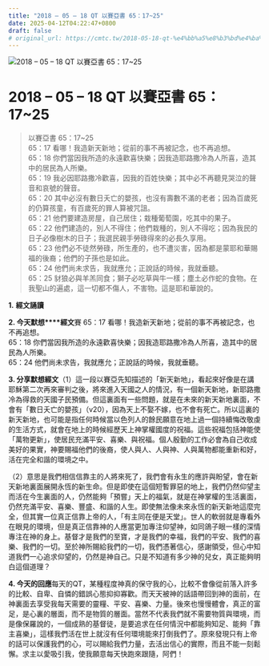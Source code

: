 ```yaml
---
title: "2018 – 05 – 18 QT 以賽亞書 65：17~25"
date: 2025-04-12T04:22:47+0800
draft: false
# original_url: https://cmtc.tw/2018-05-18-qt-%e4%bb%a5%e8%b3%bd%e4%ba%9e%e6%9b%b8-65%ef%bc%9a1725
---
```


![2018 – 05 – 18 QT 以賽亞書 65：17\~25](/images/qt.jpg   "2018 – 05 – 18 QT 以賽亞書 65：17\~25")

# 2018 – 05 – 18 QT 以賽亞書 65：17\~25

> 以賽亞書 65：17\~25  
> 65：17 看哪！我造新天新地；從前的事不再被記念，也不再追想。  
> 65：18 你們當因我所造的永遠歡喜快樂；因我造耶路撒冷為人所喜，造其中的居民為人所樂。  
> 65：19 我必因耶路撒冷歡喜，因我的百姓快樂；其中必不再聽見哭泣的聲音和哀號的聲音。  
> 65：20 其中必沒有數日夭亡的嬰孩，也沒有壽數不滿的老者；因為百歲死的仍算孩童，有百歲死的罪人算被咒詛。  
> 65：21 他們要建造房屋，自己居住；栽種葡萄園，吃其中的果子。  
> 65：22 他們建造的，別人不得住；他們栽種的，別人不得吃；因為我民的日子必像樹木的日子；我選民親手勞碌得來的必長久享用。  
> 65：23 他們必不徒然勞碌，所生產的，也不遭災害，因為都是蒙耶和華賜福的後裔；他們的子孫也是如此。  
> 65：24 他們尚未求告，我就應允；正說話的時候，我就垂聽。  
> 65：25 豺狼必與羊羔同食；獅子必吃草與牛一樣；塵土必作蛇的食物。在我聖山的遍處，這一切都不傷人，不害物。這是耶和華說的。

**1.** **經文誦讀**

**2. 今天默想****經文**賽 65：17 看哪！我造新天新地；從前的事不再被記念，也不再追想。  
65：18 你們當因我所造的永遠歡喜快樂；因我造耶路撒冷為人所喜，造其中的居民為人所樂。  
65：24 他們尚未求告，我就應允；正說話的時候，我就垂聽。

**3. 分享默想經文**（1）這一段以賽亞先知描述的「新天新地」，看起來好像是在講耶穌第二次再來審判之後，將來進入天國之人的情況，有一個新天新地，新耶路撒冷為得救的天國子民預備。但這裏面有一些問題，就是在未來的新天新地裏面，不會有「數日夭亡的嬰孩」（v20），因為天上不娶不嫁，也不會有死亡。所以這裏的新天新地，也可能是指任何時候當以色列人的餘民願意在地上過一個持續悔改敬虔的生活方式，就會在地上的時候經歷天上神掌權國度的祝福。這些祝福包括神能使「萬物更新」，使居民充滿平安、喜樂、與祝福。個人殷勤的工作必會為自己收成美好的果實，神要賜福他們的後裔，使人與人、人與神、人與萬物都能重新和好，活在完全和諧的環境之中。

（2）意思是我們相信信靠主的人將來死了，我們會有永生的應許與盼望，會在新天新地裏面展開永恆的新生命。但是即使在這個短暫罪惡的地上，我們仍然仰望主而活在今生裏面的人，仍然能夠「預嘗」天上的福氣，就是在神掌權的生活裏面，仍然充滿平安、喜樂、豐盛、和諧的人生。即使無法像未來永恆的新天新地這麼完全，但其實一位真正信靠上帝的人，「有主同在便是天堂」。世人的軟弱就是專看外在眼見的環境，但是真正信靠神的人應當更加專注仰望神，如同鴿子眼一樣的深情專注在神的身上。基督才是我們的至寶，才是我們的幸福，我們的平安、我們的喜樂、我們的一切。至於神所賜給我們的一切，我們憑著信心，感謝領受，但心中知道我們一心追求仰望的，仍然是神自己。只是不知道有多少神的兒女，真正能夠明白這個道理？

**4. 今天的回應**每天的QT，某種程度神真的保守我的心，比較不會像從前落入許多的比較、自卑、自憐的錯誤心態抑抑寡歡。而天天被神的話語帶回到神的面前，在神裏面去享受我每天需要的靈糧、平安、喜樂、力量。後來也慢慢體會，真正的富足，是心裏的層面，而不是物質的層面。當然不代表我們就不需要物質與環境，而是像保羅說的，一個成熟的基督徒，是要追求在任何情況中都能夠知足、能夠「靠主喜樂」，這樣我們活在世上就沒有任何環境能來打倒我們了。原來發現只有上帝的話可以保護我們的心，可以賜給我們力量，去活出信心的實際，而且不能一刻鬆懈。求主以愛吸引我，使我願意每天快跑來跟隨，阿們！